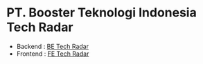 # PT. Booster Teknologi Indonesia Tech Radar

- Backend : [BE Tech Radar](https://radar.thoughtworks.com/?documentId=https%3A%2F%2Fraw.githubusercontent.com%2Fboosterteknologiindonesia%2Ftech-radar%2F5aeed9107ae15695f2d0f24fff78f671a80198da%2Fbackend.json?v=1)
- Frontend : [FE Tech Radar](https://radar.thoughtworks.com/?documentId=https%3A%2F%2Fraw.githubusercontent.com%2Fboosterteknologiindonesia%2Ftech-radar%2Fmain%2Ffrontend.json?v=1)

